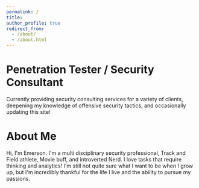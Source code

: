 ```yaml
---
permalink: /
title: 
author_profile: true
redirect_from: 
  - /about/
  - /about.html
---
```


Penetration Tester / Security Consultant
======
Currently providing security consulting services for a variety of clients, deepening my knowledge of offensive security tactics, and occasionally updating this site!

About Me
======
Hi, I'm Emerson. I'm a multi disciplinary security professional, Track and Field athlete, Movie buff, and introverted Nerd. I love tasks that require thinking and analytics! I'm still not quite sure what I want to be when I grow up, but I'm incredibly thankful for the life I live and the ability to pursue my passions.

